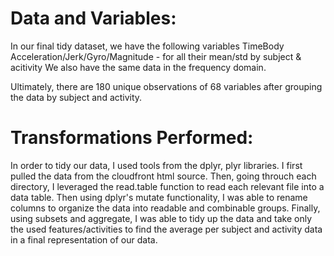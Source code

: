 # Data and Variables:
In our final tidy dataset, we have the following variables
TimeBody Acceleration/Jerk/Gyro/Magnitude - for all their mean/std by subject & acitivity
We also have the same data in the frequency domain.

Ultimately, there are 180 unique observations of 68 variables after grouping the data by subject and activity.


# Transformations Performed:
In order to tidy our data, I used tools from the dplyr, plyr libraries. I first pulled the data from the cloudfront html source. Then, going throuch each directory, I leveraged the read.table function to read each relevant file into a data table. Then using dplyr's mutate functionality, I was able to rename columns to organize the data into readable and combinable groups. Finally, using subsets and aggregate, I was able to tidy up the data and take only the used features/activities to find the average per subject and activity data in a final representation of our data.
